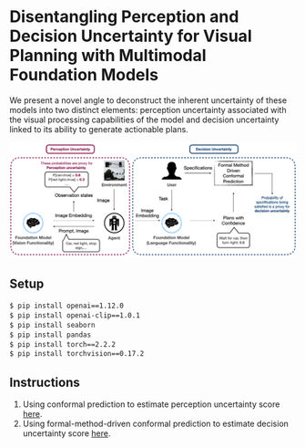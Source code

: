 # Disentangling Perception and Decision Uncertainty for Visual Planning with Multimodal Foundation Models

We present a novel angle to deconstruct the inherent uncertainty of these models into two distinct elements: perception uncertainty associated with the visual processing capabilities of the model and decision uncertainty linked to its ability to generate actionable plans.


![pipeline](/examples/pipeline.png)

## Setup
```bash
$ pip install openai==1.12.0
$ pip install openai-clip==1.0.1
$ pip install seaborn
$ pip install pandas
$ pip install torch==2.2.2
$ pip install torchvision==0.17.2
```

## Instructions
1. Using conformal prediction to estimate perception uncertainty score [here](Disentangle_Uncertainty_Conformal_Prediction.ipynb).
2. Using formal-method-driven conformal prediction to estimate decision uncertainty score [here](Disentangle_Uncertainty_Conformal_Prediction.ipynb).
